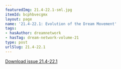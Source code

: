 ```yaml
---
featuredImg: 21.4-22.1-sml.jpg
itemId: bcphbvecgmx
layout: page
name: '21.4-22.1: Evolution of the Dream Movement'
tags:
- hasAuthor: dreamnetwork
- hasTag: dream-network-volume-21
type: post
urlSlug: 21.4-22.1
---
```

<a href="../files/pdfs/Volume_21/21.4-22-1_evolution.pdf" download="">Download issue 21.4-22.1</a>